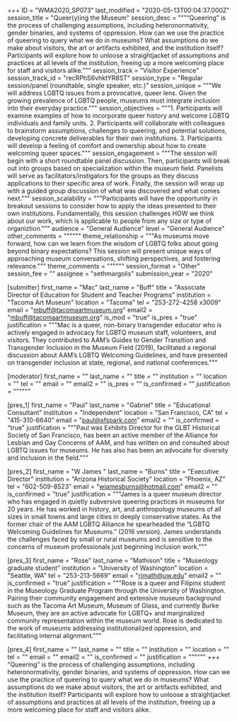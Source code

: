 +++
ID = "WMA2020_SP073"
last_modified = "2020-05-13T00:04:37.000Z"
session_title = "Queer(y)ing the Museum"
session_desc = """“Queering” is the process of challenging assumptions, including heteronormativity, gender binaries, and systems of oppression. How can we use the practice of queering to query what we do in museums? What assumptions do we make about visitors, the art or artifacts exhibited, and the institution itself? Participants will explore how to unloose a straightjacket of assumptions and practices at all levels of the institution, freeing up a more welcoming place for staff and visitors alike."""
session_track = "Visitor Experience"
session_track_id = "recRPhS6vhktYR8ST"
session_type = "Regular session/panel (roundtable, single speaker, etc.)"
session_unique = """We will address LGBTQ issues from a provocative, queer lens. Given the growing prevalence of LGBTQ people, museums must integrate inclusion into their everyday practice."""
session_objectives = """1. Participants will examine examples of how to incorporate queer history and welcome LGBTQ individuals and family units. 2. Participants will collaborate with colleagues to brainstorm assumptions, challenges to queering, and potential solutions, developing concrete deliverables for their own institutions. 3. Participants will develop a feeling of comfort and ownership about how to create welcoming queer spaces."""
session_engagement = """The session will begin with a short roundtable panel discussion. Then, participants will break out into groups based on specialization within the museum field. Panelists will serve as facilitators/instigators for the groups as they discuss applications to their specific area of work. Finally, the session will wrap up with a guided group discussion of what was discovered and what comes next."""
session_scalability = """Participants will have the opportunity in breakout sessions to consider how to apply the ideas presented to their own institutions. Fundamentally, this session challenges HOW we think about our work, which is applicable to people from any size or type of organiztion."""
audience = "General Audience"
level = "General Audience"
other_comments = """"""
theme_relationship = """As museums move forward, how can we learn from the wisdom of LGBTQ folks about going beyond binary expectations? This session will present unique ways of approaching museum conversations, shifting perspectives, and fostering relevance."""
theme_comments = """"""
session_format = "Other"
session_fee = ""
assignee = "sethmargolis"
submission_year = "2020"

[submitter]
first_name = "Mac"
last_name = "Buff"
title = "Associate Director of Education for Student and Teacher Programs"
institution = "Tacoma Art Museum"
location = "Tacoma"
tel = "253-272-4258 x3009"
email = "mbuff@tacomaartmuseum.org"
email2 = "mbuff@tacomaartmuseum.org"
is_mod = "true"
is_pres = "true"
justification = """Mac is a queer, non-binary transgender educator who is actively engaged in advocacy for LGBTQ museum staff, volunteers, and visitors. They contributed to AAM’s Guides to Gender Transition and Transgender Inclusion in the Museum Field (2019), facilitated a regional discussion about AAM’s LGBTQ Welcoming Guidelines, and have presented on transgender inclusion at state, regional, and national conferences."""

[moderator]
first_name = ""
last_name = ""
title = ""
institution = ""
location = ""
tel = ""
email = ""
email2 = ""
is_pres = ""
is_confirmed = ""
justification = """"""

[pres_1]
first_name = "Paul"
last_name = "Gabriel"
title = "Educational Consultant"
institution = "Independent"
location = "San Francisco, CA"
tel = "415-310-6640"
email = "paul@sfspark.com"
email2 = ""
is_confirmed = "true"
justification = """Paul was Exhibits Director for the GLBT Historical Society of San Francisco, has been an active member of the Alliance for Lesbian and Gay Concerns of AAM, and has written on and consulted about LGBTQ issues for museums. He has also has been an advocate for diversity and inclusion in the field."""

[pres_2]
first_name = "W James "
last_name = "Burns"
title = "Executive Director"
institution = "Arizona Historical Society"
location = "Phoenix, AZ"
tel = "602-509-8523"
email = "wjamesburns@hotmail.com"
email2 = ""
is_confirmed = "true"
justification = """James is a queer museum director who has engaged in quietly subversive queering practices in museums for 20 years. He has worked in history, art, and anthropology museums of all sizes in small towns and large cities in deeply conservative states. As the former chair of the AAM LGBTQ Alliance he spearheaded the “LGBTQ Welcoming Guidelines for Museums.” (2016 version). James understands the challenges faced by small or rural museums and is sensitive to the concerns of museum professionals just beginning inclusion work."""

[pres_3]
first_name = "Rose"
last_name = "Mathison"
title = "Museology graduate student"
institution = "University of Washington"
location = "Seattle, WA"
tel = "253-213-5669"
email = "rjmath@uw.edu"
email2 = ""
is_confirmed = "true"
justification = """Rose is a queer and Filipinx student in the Museology Graduate Program through the University of Washington. Pairing their community engagement and extensive museum background such as the Tacoma Art Museum, Museum of Glass, and currently Burke Museum, they are an active advocate for LGBTQ+ and marginalized community representation within the museum world. Rose is dedicated to the work of museums addressing institutionalized oppression, and facilitating internal alignment."""

[pres_4]
first_name = ""
last_name = ""
title = ""
institution = ""
location = ""
tel = ""
email = ""
email2 = ""
is_confirmed = ""
justification = """"""
+++
“Queering” is the process of challenging assumptions, including heteronormativity, gender binaries, and systems of oppression. How can we use the practice of queering to query what we do in museums? What assumptions do we make about visitors, the art or artifacts exhibited, and the institution itself? Participants will explore how to unloose a straightjacket of assumptions and practices at all levels of the institution, freeing up a more welcoming place for staff and visitors alike.